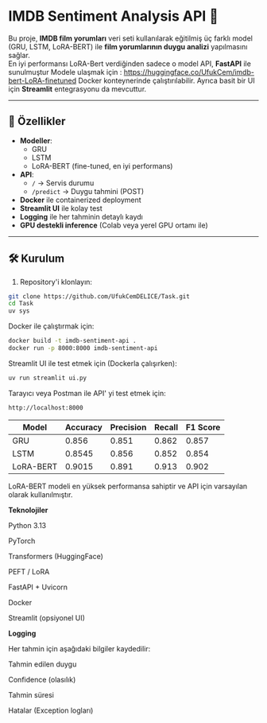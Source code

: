 # IMDB Sentiment Analysis API 🚀

Bu proje, **IMDB film yorumları** veri seti kullanılarak eğitilmiş üç farklı model (GRU, LSTM, LoRA-BERT) ile **film yorumlarının duygu analizi** yapılmasını sağlar.  
En iyi performansı LoRA-Bert verdiğinden sadece o model API, **FastAPI** ile sunulmuştur
Modele ulaşmak için :
https://huggingface.co/UfukCem/imdb-bert-LoRA-finetuned
Docker konteynerinde çalıştırılabilir. Ayrıca basit bir UI için **Streamlit** entegrasyonu da mevcuttur.

---

## 📌 Özellikler

- **Modeller**:
  - GRU
  - LSTM
  - LoRA-BERT (fine-tuned, en iyi performans)
- **API**:
  - `/` → Servis durumu
  - `/predict` → Duygu tahmini (POST)
- **Docker** ile containerized deployment
- **Streamlit UI** ile kolay test
- **Logging** ile her tahminin detaylı kaydı
- **GPU destekli inference** (Colab veya yerel GPU ortamı ile)

---

## 🛠 Kurulum

1. Repository'i klonlayın:

```bash
git clone https://github.com/UfukCemDELICE/Task.git
cd Task
uv sys
```
Docker ile çalıştırmak için:
```bash
docker build -t imdb-sentiment-api .
docker run -p 8000:8000 imdb-sentiment-api
```
Streamlit UI ile test etmek için (Dockerla çalışırken):
```bash
uv run streamlit ui.py
```
Tarayıcı veya Postman ile API' yi test etmek için:
```bash
http://localhost:8000
```

| Model     | Accuracy | Precision | Recall | F1 Score |
| --------- | -------- | --------- | ------ | -------- |
| GRU       | 0.856    | 0.851     | 0.862  | 0.857    |
| LSTM      | 0.8545   | 0.856     | 0.852  | 0.854    |
| LoRA-BERT | 0.9015   | 0.891     | 0.913  | 0.902    |

LoRA-BERT modeli en yüksek performansa sahiptir ve API için varsayılan olarak kullanılmıştır.

**Teknolojiler**

Python 3.13

PyTorch

Transformers (HuggingFace)

PEFT / LoRA

FastAPI + Uvicorn

Docker

Streamlit (opsiyonel UI)

**Logging**

Her tahmin için aşağıdaki bilgiler kaydedilir:

Tahmin edilen duygu

Confidence (olasılık)

Tahmin süresi

Hatalar (Exception logları)